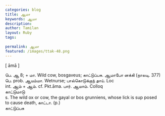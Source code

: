 ```yaml
---
categories: blog
title: ஆமா
keywords: ஆமா
description: 
author: Tamilan
layout: Ruby
tags: 
 
permalink: ஆமா
featured: /images/ttak-48.png
---
```

  
[ āmā ]  
  
பெ. ஆ 8; + மா. Wild cow, bosgaveus; காட்டுப்பசு. ஆமாபோ னக்கி (நாலடி. 377)  
பெ. prob. ஆயம்மா. Wetnurse; பால்கொடுக்குந் தாய். Loc  
int. ஆம் + ஆம். cf. Pkt.āma. பார். ஆமாம். Colloq  
காட்டுமாடு  
s. The wild ox or cow, the gayal or bos grunniens, whose lick is sup posed to cause death, காட்டா. (p.)  
காட்டுப்பசு